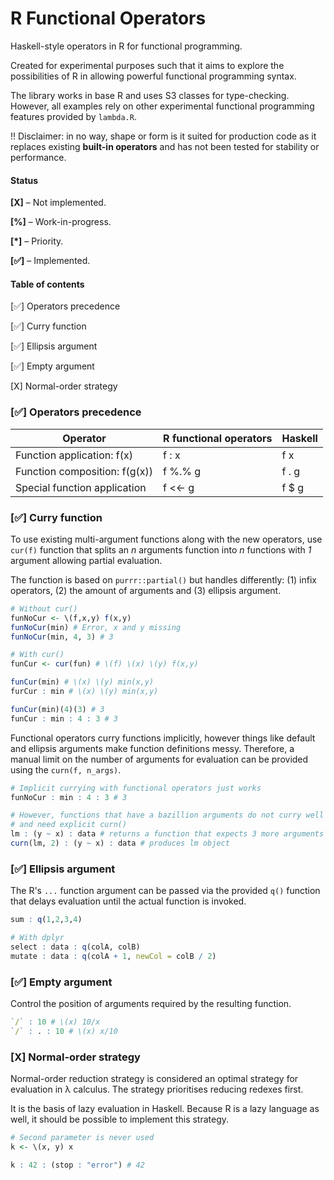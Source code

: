 # R Functional Operators
Haskell-style operators in R for functional programming.

Created for experimental purposes such that it aims to explore the possibilities of R in allowing powerful functional programming syntax.

The library works in base R and uses S3 classes for type-checking. However, all examples rely on other experimental functional programming features provided by  `lambda.R`.

‼️ Disclaimer: in no way, shape or form is it suited for production code as it replaces existing **built-in operators** and has not been tested for stability or performance.



#### Status

**[X]** – Not implemented.

**[%]** – Work-in-progress.

**[*]** – Priority.

**[✅]** – Implemented.



#### Table of contents

[✅] Operators precedence

[✅] Curry function

[✅] Ellipsis argument

[✅] Empty argument

[X] Normal-order strategy



### [✅] Operators precedence

| Operator                      | R functional operators | Haskell |
| ----------------------------- | ---------------------- | ------- |
| Function application: f(x)    | f : x                  | f x     |
| Function composition: f(g(x)) | f %.% g                | f . g   |
| Special function application  | f <<- g                | f $ g   |



### [✅] Curry function

To use existing multi-argument functions along with the new operators, use  `cur(f)`  function that splits an *n* arguments function into *n* functions with *1* argument allowing partial evaluation.

The function is based on  `purrr::partial()` but handles differently: (1) infix operators, (2) the amount of arguments and (3) ellipsis argument.

```R
# Without cur()
funNoCur <- \(f,x,y) f(x,y)
funNoCur(min) # Error, x and y missing
funNoCur(min, 4, 3) # 3

# With cur()
funCur <- cur(fun) # \(f) \(x) \(y) f(x,y)

funCur(min) # \(x) \(y) min(x,y)
furCur : min # \(x) \(y) min(x,y)

funCur(min)(4)(3) # 3
funCur : min : 4 : 3 # 3
```

Functional operators curry functions implicitly, however things like default and ellipsis arguments make function definitions messy. Therefore, a manual limit on the number of arguments for evaluation can be provided using the `curn(f, n_args)`.

```R
# Implicit currying with functional operators just works
funNoCur : min : 4 : 3 # 3

# However, functions that have a bazillion arguments do not curry well
# and need explicit curn()
lm : (y ~ x) : data # returns a function that expects 3 more arguments
curn(lm, 2) : (y ~ x) : data # produces lm object
```

 

### [✅] Ellipsis argument

The R's  `...`  function argument can be passed via the provided  `q()`  function that delays evaluation until the actual function is invoked.

```R
sum : q(1,2,3,4)

# With dplyr
select : data : q(colA, colB)
mutate : data : q(colA + 1, newCol = colB / 2)
```



### [✅] Empty argument

Control the position of arguments required by the resulting function.

```R
`/` : 10 # \(x) 10/x
`/` : . : 10 # \(x) x/10
```



### [X] Normal-order strategy

Normal-order reduction strategy is considered an optimal strategy for evaluation in λ calculus. The strategy prioritises reducing redexes first.

It is the basis of lazy evaluation in Haskell. Because R is a lazy language as well, it should be possible to implement this strategy.

```R
# Second parameter is never used
k <- \(x, y) x

k : 42 : (stop : "error") # 42
```

